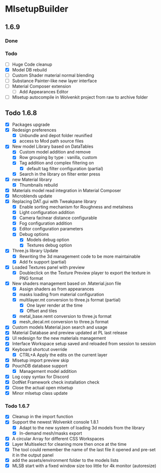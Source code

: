# MlsetupBuilder
## 1.6.9
### Done
### Todo 
- [ ] Huge Code cleanup
- [x] Model DB rebuild
- [ ] Custom Shader material normal blending
- [ ] Substance Painter-like new layer interface
- [ ] Material Composer extension
  - [ ] Add Appearances Editor
- [ ] Mlsetup autocompile in Wolvenkit project from raw to archive folder

## Todo 1.6.8
- [x] Packages upgrade
- [x] Redesign preferences
  - [x] Unbundle and depot folder reunified
  - [x] access to Mod path source files
- [x] New model Library based on DataTables
  - [x] Custom model addition and remove
  - [x] Row grouping by type : vanilla, custom
  - [x] Tag addition and complex filtering on
    - [x] default tag filter configuration (partial)
  - [x] Search in the library on filter enter press
- [x] new Material library
  - [x] Thumbnails rebuild
- [x] Materials model read integration in Material Composer
- [x] Microblends update
- [x] Replacing DAT.gui with Tweakpane library
  - [x] Enable sorting mechanism for Roughness and metalness
  - [x] Light configuration addition 
  - [x] Camera far/near distance configurable
  - [x] Fog configuration addition
  - [x] Editor configuration parameters
  - [x] Debug options
    - [x] Models debug option
    - [x] Textures debug option
- [x] Three.js library Update
  - [x] Rewriting the 3d management code to be more maintainable
  - [x] Add fx support (partial)
- [x] Loaded Textures panel with preview
  - [x] Doubleclick on the Texture Preview player to export the texture in PNG format
- [x] New shaders management based on .Material.json file
  - [x] Assign shaders as from appearances
  - [x] masks loading from material configuration
  - [x] multilayer.mt conversion to three.js format (partial)
    - [x] One layer render at the time
    - [x] Offset and tiles
  - [x] metal_base.remt conversion to three.js format
  - [x] mesh_decal.mt conversion to three.js format
- [x] Custom models Material.json search and usage
- [x] Material Database and preview updated at PL last release
- [x] UI redesign for the new materials management
- [x] Interface Workspace setup saved and reloaded from session to session
- [x] Keyboard shortcut override
  - [x] CTRL+A Apply the edits on the current layer
- [x] Mlsetup import preview skip
- [x] PouchDB database support
  - [x] Management model addition
- [x] Log copy syntax for Discord
- [x] DotNet Framework check installation check
- [x] Close the actual open mlsetup
- [x] Minor mlsetup class update

### Todo 1.6.7
- [x] Cleanup in the import function
- [x] Support the newest Wolvenkit console 1.8.1
  - [x] Adapt to the new system of loading 3d models from the library
  - [x] In-demand mesh/masks export
- [x] A circular Array for different CSS Workspaces
- [x] Layer Multiselect for cleaning more then once at the time
- [x] The tool could remember the name of the last file it opened and pre-set it in the output panel
- [x] add the assets/environment folder to the models lists
- [x] MLSB start with a fixed window size too little for 4k monitor (autoresize)
